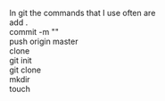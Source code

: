 In git the commands that I use often are 
<br> add .
<br> commit -m ""
<br> push origin master
<br> clone
<br> git init
<br> git clone
<br> mkdir 
<br> touch 

